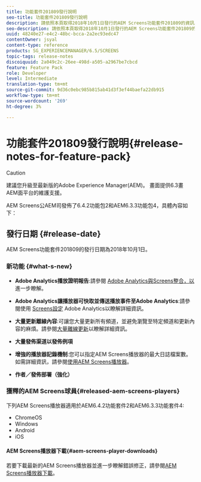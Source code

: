 ```yaml
---
title: 功能套件201809發行說明
seo-title: 功能套件201809發行說明
description: 請依照本頁取得2018年10月1日發行的AEM Screens功能套件201809的資訊。
seo-description: 請依照本頁取得2018年10月1日發行的AEM Screens功能套件201809的資訊。
uuid: 48240e27-e4c2-48bc-bcca-2a2ec93edc47
contentOwner: jsyal
content-type: reference
products: SG_EXPERIENCEMANAGER/6.5/SCREENS
topic-tags: release-notes
discoiquuid: 2a049c2c-26ee-498d-a505-a2967be7cbcd
feature: Feature Pack
role: Developer
level: Intermediate
translation-type: tm+mt
source-git-commit: 9d36c0ebc985b815ab41d3f3ef44baefa22db915
workflow-type: tm+mt
source-wordcount: '269'
ht-degree: 3%

---
```



# 功能套件201809發行說明{#release-notes-for-feature-pack}

>[!CAUTION]
>
>建議您升級至最新版的Adobe Experience Manager(AEM)。 畫面提供6.3畫AEM面平台的維護支援。

AEM Screens公AEM司發佈了6.4.2功能包2和AEM6.3.3功能包4，具體內容如下：

## 發行日期 {#release-date}

AEM Screens功能套件201809的發行日期為2018年10月1日。

### 新功能 {#what-s-new}

* **Adobe Analytics播放證明報告**:請參閱 [Adobe Analytics與Screens整合，以](adobe-analytics-integration-aem-screens.md) 進一步瞭解。

* **Adobe Analytics讓播放器可快取並傳送播放事件至Adobe Analytics**:請參閱使用 [Screens設定](configuring-adobe-analytics-aem-screens.md) Adobe Analytics以瞭解詳細資訊。

* **大量更新離線內容**:可讓您大量更新所有頻道，並避免瀏覽至特定頻道和更新內容的麻煩。請參閱[大量離線更新](bulk-offline-update.md)以瞭解詳細資訊。

* **大量發佈渠道以發佈例項**
* **增強的播放器記錄機制**:您可以指定AEM Screens播放器的最大日誌檔案數。如需詳細資訊，請參閱[使用AEM Screens播放器](working-with-screens-player.md)。

* **作者／發佈部署（強化）**

### 獲釋的AEM Screens球員{#released-aem-screens-players}

下列AEM Screens播放器適用於AEM6.4.2功能套件2和AEM6.3.3功能套件4:

* ChromeOS
* Windows
* Android
* iOS

#### AEM Screens播放器下載{#aem-screens-player-downloads}

若要下載最新的AEM Screens播放器並進一步瞭解錯誤修正，請參閱[AEM Screens播放器下載](https://download.macromedia.com/screens/)。
